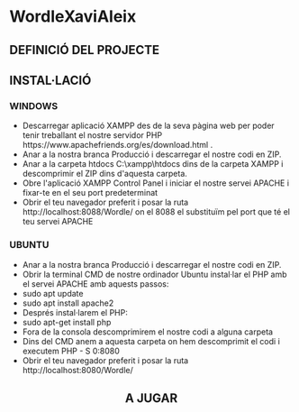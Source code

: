 # WordleXaviAleix
<h2> DEFINICIÓ DEL PROJECTE </h2>
<p></p>
<h2> INSTAL·LACIÓ </h2>
<h3> WINDOWS </h3>
<ul>
  <li>Descarregar aplicació XAMPP des de la seva pàgina web per poder tenir treballant el nostre servidor PHP https://www.apachefriends.org/es/download.html .</li>
  <li>Anar a la nostra branca Producció i descarregar el nostre codi en ZIP.</li>
  <li>Anar a la carpeta htdocs C:\xampp\htdocs dins de la carpeta XAMPP i descomprimir el ZIP dins d'aquesta carpeta.</li>
  <li>Obre l'aplicació XAMPP Control Panel i iniciar el nostre servei APACHE i fixar-te en el seu port predeterminat</li>
  <li>Obrir el teu navegador preferit i posar la ruta http://localhost:8088/Wordle/ on el 8088 el substituïm pel port que té el teu servei APACHE</li>
</ul>
<h3> UBUNTU </h3>

<ul>
  <li>Anar a la nostra branca Producció i descarregar el nostre codi en ZIP.</li>
  <li>Obrir la terminal CMD de nostre ordinador Ubuntu instal·lar el PHP amb el servei APACHE amb aquests passos:</li>
  <li>sudo apt update</li>
  <li>sudo apt install apache2</li>
  <li>Després instal·larem el PHP:</li>
  <li>sudo apt-get install php</li>
  <li>Fora de la consola descomprimirem el nostre codi a alguna carpeta</li>
  <li>Dins del CMD anem a aquesta carpeta on hem descomprimit el codi i executem PHP - S 0:8080</li>
  <li>Obrir el teu navegador preferit i posar la ruta http://localhost:8080/Wordle/ </li>
 </ul>
  
  <h2 style="text-align:center";> A JUGAR </h2>
